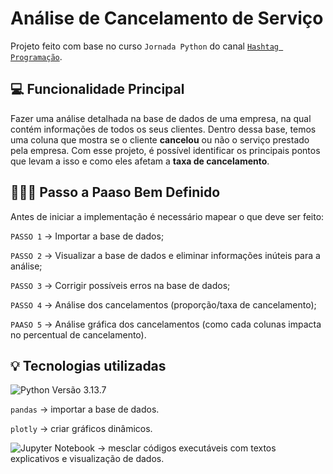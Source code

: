# Análise de Cancelamento de Serviço

Projeto feito com base no curso `Jornada Python` do canal [`Hashtag Programação`](https://www.youtube.com/@HashtagProgramacao).


## 💻 Funcionalidade Principal
Fazer uma análise detalhada na base de dados de uma empresa, na qual contém informações de todos os seus clientes. Dentro dessa base, temos uma coluna que mostra se o cliente **cancelou** ou não o serviço prestado pela empresa.
Com esse projeto, é possível identificar os principais pontos que levam a isso e como eles afetam a **taxa de cancelamento**.

## 🚶‍♂️‍➡️ Passo a Paaso Bem Definido
Antes de iniciar a  implementação é necessário mapear o que deve ser feito:

`PASSO 1` -> Importar a base de dados;

`PASSO 2` -> Visualizar a base de dados e eliminar informações inúteis para a análise;

`PASSO 3` -> Corrigir possíveis erros na base de dados;

`PASSO 4` -> Análise dos cancelamentos (proporção/taxa de cancelamento);

`PAASO 5` -> Análise gráfica dos cancelamentos (como cada colunas impacta no percentual de cancelamento).


## 💡 Tecnologias utilizadas
![Python](https://img.shields.io/badge/python-3670A0?style=for-the-badge&logo=python&logoColor=ffdd54)
 Versão 3.13.7

 `pandas` -> importar a base de dados.

 `plotly` -> criar gráficos dinâmicos.

 ![Jupyter Notebook](https://img.shields.io/badge/jupyter-%23FA0F00.svg?style=for-the-badge&logo=jupyter&logoColor=white) -> mesclar códigos executáveis com textos explicativos e visualização de dados.
